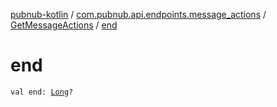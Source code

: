 [pubnub-kotlin](../../index.md) / [com.pubnub.api.endpoints.message_actions](../index.md) / [GetMessageActions](index.md) / [end](./end.md)

# end

`val end: `[`Long`](https://kotlinlang.org/api/latest/jvm/stdlib/kotlin/-long/index.html)`?`